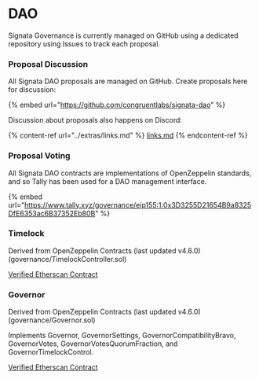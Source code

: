 # DAO

Signata Governance is currently managed on GitHub using a dedicated repository using Issues to track each proposal.

### Proposal Discussion

All Signata DAO proposals are managed on GitHub. Create proposals here for discussion:

{% embed url="https://github.com/congruentlabs/signata-dao" %}

Discussion about proposals also happens on Discord:

{% content-ref url="../extras/links.md" %}
[links.md](../extras/links.md)
{% endcontent-ref %}

### Proposal Voting

All Signata DAO contracts are implementations of OpenZeppelin standards, and so Tally has been used for a DAO management interface.

{% embed url="https://www.tally.xyz/governance/eip155:1:0x3D3255D21654B9a8325DfE6353ac6B37352Eb80B" %}

### Timelock

Derived from OpenZeppelin Contracts (last updated v4.6.0) (governance/TimelockController.sol)

[Verified Etherscan Contract](https://etherscan.io/address/0x30b0106d9140902d7d495a7f21d282852e9f59d8#code)

### Governor

Derived from OpenZeppelin Contracts (last updated v4.6.0) (governance/Governor.sol)

Implements Governor, GovernorSettings, GovernorCompatibilityBravo, GovernorVotes, GovernorVotesQuorumFraction, and GovernorTimelockControl.

[Verified Etherscan Contract](https://etherscan.io/address/0x3D3255D21654B9a8325DfE6353ac6B37352Eb80B#code)
